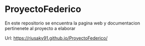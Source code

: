 # ProyectoFederico
En este repositorio se encuentra la pagina web y documentacion pertinenete al proyecto a elaborar

Url: https://riusaky91.github.io/ProyectoFederico/
